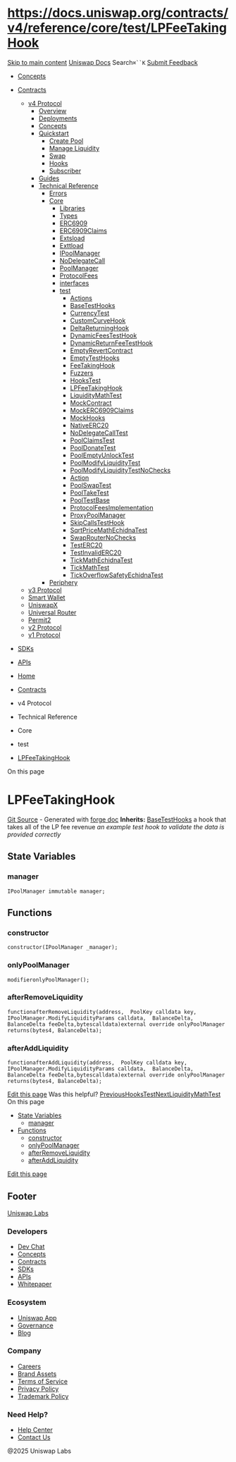 # https://docs.uniswap.org/contracts/v4/reference/core/test/LPFeeTakingHook

[Skip to main content](https://docs.uniswap.org/contracts/v4/reference/core/test/LPFeeTakingHook#__docusaurus_skipToContent_fallback)
[Uniswap Docs](https://docs.uniswap.org/)
Search`⌘``K`
[Submit Feedback](https://docs.google.com/forms/d/e/1FAIpQLSdjSkZam8KiatL9XACRVxCHjDJjaPGbls77PCXDKFn4JwykXg/viewform)
  * [Concepts](https://docs.uniswap.org/concepts/overview)
  * [Contracts](https://docs.uniswap.org/contracts/v4/overview)
    * [v4 Protocol](https://docs.uniswap.org/contracts/v4/reference/core/test/LPFeeTakingHook)
      * [Overview](https://docs.uniswap.org/contracts/v4/overview)
      * [Deployments](https://docs.uniswap.org/contracts/v4/deployments)
      * [Concepts](https://docs.uniswap.org/contracts/v4/reference/core/test/LPFeeTakingHook)
      * [Quickstart](https://docs.uniswap.org/contracts/v4/reference/core/test/LPFeeTakingHook)
        * [Create Pool](https://docs.uniswap.org/contracts/v4/quickstart/create-pool)
        * [Manage Liquidity](https://docs.uniswap.org/contracts/v4/reference/core/test/LPFeeTakingHook)
        * [Swap](https://docs.uniswap.org/contracts/v4/quickstart/swap)
        * [Hooks](https://docs.uniswap.org/contracts/v4/reference/core/test/LPFeeTakingHook)
        * [Subscriber](https://docs.uniswap.org/contracts/v4/quickstart/subscriber)
      * [Guides](https://docs.uniswap.org/contracts/v4/reference/core/test/LPFeeTakingHook)
      * [Technical Reference](https://docs.uniswap.org/contracts/v4/reference/core/test/LPFeeTakingHook)
        * [Errors](https://docs.uniswap.org/contracts/v4/reference/errors/)
        * [Core](https://docs.uniswap.org/contracts/v4/reference/core/test/LPFeeTakingHook)
          * [Libraries](https://docs.uniswap.org/contracts/v4/reference/core/test/LPFeeTakingHook)
          * [Types](https://docs.uniswap.org/contracts/v4/reference/core/test/LPFeeTakingHook)
          * [ERC6909](https://docs.uniswap.org/contracts/v4/reference/core/ERC6909)
          * [ERC6909Claims](https://docs.uniswap.org/contracts/v4/reference/core/ERC6909Claims)
          * [Extsload](https://docs.uniswap.org/contracts/v4/reference/core/Extsload)
          * [Exttload](https://docs.uniswap.org/contracts/v4/reference/core/Exttload)
          * [IPoolManager](https://docs.uniswap.org/contracts/v4/reference/core/IPoolManager)
          * [NoDelegateCall](https://docs.uniswap.org/contracts/v4/reference/core/NoDelegateCall)
          * [PoolManager](https://docs.uniswap.org/contracts/v4/reference/core/PoolManager)
          * [ProtocolFees](https://docs.uniswap.org/contracts/v4/reference/core/ProtocolFees)
          * [interfaces](https://docs.uniswap.org/contracts/v4/reference/core/test/LPFeeTakingHook)
          * [test](https://docs.uniswap.org/contracts/v4/reference/core/test/LPFeeTakingHook)
            * [Actions](https://docs.uniswap.org/contracts/v4/reference/core/test/ActionsRouter)
            * [BaseTestHooks](https://docs.uniswap.org/contracts/v4/reference/core/test/BaseTestHooks)
            * [CurrencyTest](https://docs.uniswap.org/contracts/v4/reference/core/test/CurrencyTest)
            * [CustomCurveHook](https://docs.uniswap.org/contracts/v4/reference/core/test/CustomCurveHook)
            * [DeltaReturningHook](https://docs.uniswap.org/contracts/v4/reference/core/test/DeltaReturningHook)
            * [DynamicFeesTestHook](https://docs.uniswap.org/contracts/v4/reference/core/test/DynamicFeesTestHook)
            * [DynamicReturnFeeTestHook](https://docs.uniswap.org/contracts/v4/reference/core/test/DynamicReturnFeeTestHook)
            * [EmptyRevertContract](https://docs.uniswap.org/contracts/v4/reference/core/test/EmptyRevertContract)
            * [EmptyTestHooks](https://docs.uniswap.org/contracts/v4/reference/core/test/EmptyTestHooks)
            * [FeeTakingHook](https://docs.uniswap.org/contracts/v4/reference/core/test/FeeTakingHook)
            * [Fuzzers](https://docs.uniswap.org/contracts/v4/reference/core/test/Fuzzers)
            * [HooksTest](https://docs.uniswap.org/contracts/v4/reference/core/test/HooksTest)
            * [LPFeeTakingHook](https://docs.uniswap.org/contracts/v4/reference/core/test/LPFeeTakingHook)
            * [LiquidityMathTest](https://docs.uniswap.org/contracts/v4/reference/core/test/LiquidityMathTest)
            * [MockContract](https://docs.uniswap.org/contracts/v4/reference/core/test/MockContract)
            * [MockERC6909Claims](https://docs.uniswap.org/contracts/v4/reference/core/test/MockERC6909Claims)
            * [MockHooks](https://docs.uniswap.org/contracts/v4/reference/core/test/MockHooks)
            * [NativeERC20](https://docs.uniswap.org/contracts/v4/reference/core/test/NativeERC20)
            * [NoDelegateCallTest](https://docs.uniswap.org/contracts/v4/reference/core/test/NoDelegateCallTest)
            * [PoolClaimsTest](https://docs.uniswap.org/contracts/v4/reference/core/test/PoolClaimsTest)
            * [PoolDonateTest](https://docs.uniswap.org/contracts/v4/reference/core/test/PoolDonateTest)
            * [PoolEmptyUnlockTest](https://docs.uniswap.org/contracts/v4/reference/core/test/PoolEmptyUnlockTest)
            * [PoolModifyLiquidityTest](https://docs.uniswap.org/contracts/v4/reference/core/test/PoolModifyLiquidityTest)
            * [PoolModifyLiquidityTestNoChecks](https://docs.uniswap.org/contracts/v4/reference/core/test/PoolModifyLiquidityTestNoChecks)
            * [Action](https://docs.uniswap.org/contracts/v4/reference/core/test/PoolNestedActionsTest)
            * [PoolSwapTest](https://docs.uniswap.org/contracts/v4/reference/core/test/PoolSwapTest)
            * [PoolTakeTest](https://docs.uniswap.org/contracts/v4/reference/core/test/PoolTakeTest)
            * [PoolTestBase](https://docs.uniswap.org/contracts/v4/reference/core/test/PoolTestBase)
            * [ProtocolFeesImplementation](https://docs.uniswap.org/contracts/v4/reference/core/test/ProtocolFeesImplementation)
            * [ProxyPoolManager](https://docs.uniswap.org/contracts/v4/reference/core/test/ProxyPoolManager)
            * [SkipCallsTestHook](https://docs.uniswap.org/contracts/v4/reference/core/test/SkipCallsTestHook)
            * [SqrtPriceMathEchidnaTest](https://docs.uniswap.org/contracts/v4/reference/core/test/SqrtPriceMathEchidnaTest)
            * [SwapRouterNoChecks](https://docs.uniswap.org/contracts/v4/reference/core/test/SwapRouterNoChecks)
            * [TestERC20](https://docs.uniswap.org/contracts/v4/reference/core/test/TestERC20)
            * [TestInvalidERC20](https://docs.uniswap.org/contracts/v4/reference/core/test/TestInvalidERC20)
            * [TickMathEchidnaTest](https://docs.uniswap.org/contracts/v4/reference/core/test/TickMathEchidnaTest)
            * [TickMathTest](https://docs.uniswap.org/contracts/v4/reference/core/test/TickMathTest)
            * [TickOverflowSafetyEchidnaTest](https://docs.uniswap.org/contracts/v4/reference/core/test/TickOverflowSafetyEchidnaTest)
        * [Periphery](https://docs.uniswap.org/contracts/v4/reference/core/test/LPFeeTakingHook)
    * [v3 Protocol](https://docs.uniswap.org/contracts/v4/reference/core/test/LPFeeTakingHook)
    * [Smart Wallet](https://docs.uniswap.org/contracts/v4/reference/core/test/LPFeeTakingHook)
    * [UniswapX](https://docs.uniswap.org/contracts/v4/reference/core/test/LPFeeTakingHook)
    * [Universal Router](https://docs.uniswap.org/contracts/v4/reference/core/test/LPFeeTakingHook)
    * [Permit2](https://docs.uniswap.org/contracts/v4/reference/core/test/LPFeeTakingHook)
    * [v2 Protocol](https://docs.uniswap.org/contracts/v4/reference/core/test/LPFeeTakingHook)
    * [v1 Protocol](https://docs.uniswap.org/contracts/v4/reference/core/test/LPFeeTakingHook)
  * [SDKs](https://docs.uniswap.org/sdk/v4/overview)
  * [APIs](https://docs.uniswap.org/api/subgraph/overview)


  * [Home](https://docs.uniswap.org/)
  * [Contracts](https://docs.uniswap.org/contracts/v4/overview)
  * v4 Protocol
  * Technical Reference
  * Core
  * test
  * [LPFeeTakingHook](https://docs.uniswap.org/contracts/v4/reference/core/test/LPFeeTakingHook)


On this page
# LPFeeTakingHook
[Git Source](https://github.com/uniswap/v4-core/blob/80311e34080fee64b6fc6c916e9a51a437d0e482/src/test/LPFeeTakingHook.sol) - Generated with [forge doc](https://book.getfoundry.sh/reference/forge/forge-doc)
**Inherits:** [BaseTestHooks](https://docs.uniswap.org/contracts/v4/reference/core/test/BaseTestHooks)
a hook that takes all of the LP fee revenue
_an example test hook to validate the data is provided correctly_
## State Variables[​](https://docs.uniswap.org/contracts/v4/reference/core/test/LPFeeTakingHook#state-variables "Direct link to State Variables")
### manager[​](https://docs.uniswap.org/contracts/v4/reference/core/test/LPFeeTakingHook#manager "Direct link to manager")
```
IPoolManager immutable manager;
```

## Functions[​](https://docs.uniswap.org/contracts/v4/reference/core/test/LPFeeTakingHook#functions "Direct link to Functions")
### constructor[​](https://docs.uniswap.org/contracts/v4/reference/core/test/LPFeeTakingHook#constructor "Direct link to constructor")
```
constructor(IPoolManager _manager);
```

### onlyPoolManager[​](https://docs.uniswap.org/contracts/v4/reference/core/test/LPFeeTakingHook#onlypoolmanager "Direct link to onlyPoolManager")
```
modifieronlyPoolManager();
```

### afterRemoveLiquidity[​](https://docs.uniswap.org/contracts/v4/reference/core/test/LPFeeTakingHook#afterremoveliquidity "Direct link to afterRemoveLiquidity")
```
functionafterRemoveLiquidity(address,  PoolKey calldata key,  IPoolManager.ModifyLiquidityParams calldata,  BalanceDelta,  BalanceDelta feeDelta,bytescalldata)external override onlyPoolManager returns(bytes4, BalanceDelta);
```

### afterAddLiquidity[​](https://docs.uniswap.org/contracts/v4/reference/core/test/LPFeeTakingHook#afteraddliquidity "Direct link to afterAddLiquidity")
```
functionafterAddLiquidity(address,  PoolKey calldata key,  IPoolManager.ModifyLiquidityParams calldata,  BalanceDelta,  BalanceDelta feeDelta,bytescalldata)external override onlyPoolManager returns(bytes4, BalanceDelta);
```

[Edit this page](https://github.com/uniswap/uniswap-docs/tree/main/docs/contracts/v4/reference/core/test/LPFeeTakingHook.md)
Was this helpful?
[PreviousHooksTest](https://docs.uniswap.org/contracts/v4/reference/core/test/HooksTest)[NextLiquidityMathTest](https://docs.uniswap.org/contracts/v4/reference/core/test/LiquidityMathTest)
On this page
  * [State Variables](https://docs.uniswap.org/contracts/v4/reference/core/test/LPFeeTakingHook#state-variables)
    * [manager](https://docs.uniswap.org/contracts/v4/reference/core/test/LPFeeTakingHook#manager)
  * [Functions](https://docs.uniswap.org/contracts/v4/reference/core/test/LPFeeTakingHook#functions)
    * [constructor](https://docs.uniswap.org/contracts/v4/reference/core/test/LPFeeTakingHook#constructor)
    * [onlyPoolManager](https://docs.uniswap.org/contracts/v4/reference/core/test/LPFeeTakingHook#onlypoolmanager)
    * [afterRemoveLiquidity](https://docs.uniswap.org/contracts/v4/reference/core/test/LPFeeTakingHook#afterremoveliquidity)
    * [afterAddLiquidity](https://docs.uniswap.org/contracts/v4/reference/core/test/LPFeeTakingHook#afteraddliquidity)


[Edit this page](https://github.com/uniswap/uniswap-docs/tree/main/docs/contracts/v4/reference/core/test/LPFeeTakingHook.md)
## Footer
[Uniswap Labs](https://docs.uniswap.org/)
### Developers
  * [Dev Chat](https://discord.com/invite/uniswap)
  * [Concepts](https://docs.uniswap.org/concepts/overview)
  * [Contracts](https://docs.uniswap.org/contracts/v4/overview)
  * [SDKs](https://docs.uniswap.org/sdk/v4/overview)
  * [APIs](https://docs.uniswap.org/api/subgraph/overview)
  * [Whitepaper](https://app.uniswap.org/whitepaper-v4.pdf)


### Ecosystem
  * [Uniswap App](https://app.uniswap.org/)
  * [Governance](https://www.uniswapfoundation.org/governance)
  * [Blog](https://blog.uniswap.org/)


### Company
  * [Careers](https://boards.greenhouse.io/uniswaplabs)
  * [Brand Assets](https://github.com/Uniswap/brand-assets/raw/main/Uniswap%20Brand%20Assets.zip)
  * [Terms of Service](https://support.uniswap.org/hc/en-us/articles/30935100859661-Uniswap-Labs-Terms-of-Service)
  * [Privacy Policy](https://support.uniswap.org/hc/en-us/articles/30934457771405-Uniswap-Labs-Privacy-Policy)
  * [Trademark Policy](https://support.uniswap.org/hc/en-us/articles/30934762216973-Uniswap-Labs-Trademark-Guidelines)


### Need Help?
  * [Help Center](https://support.uniswap.org/)
  * [Contact Us](https://support.uniswap.org/hc/en-us/requests/new)


@2025 Uniswap Labs
[](https://github.com/uniswap/uniswap-docs)[](https://twitter.com/Uniswap)[](https://discord.com/invite/uniswap)
